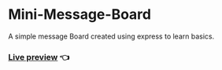 # Mini-Message-Board

A simple message Board created using express to learn basics.

### [Live preview](https://mini-message-board-9u8n.onrender.com/) 👈
